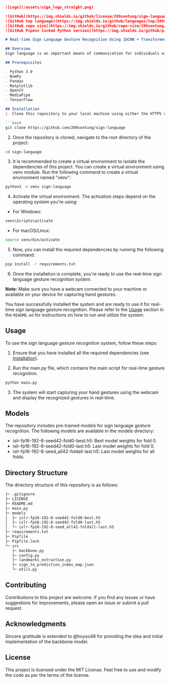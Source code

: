 ```markdown
![Logo](/assets/sign_logo_straight.png)

![GitHub](https://img.shields.io/github/license/209sontung/sign-language?style=flat-square)
![GitHub top language](https://img.shields.io/github/languages/top/209sontung/sign-language?style=flat-square)
![GitHub repo size](https://img.shields.io/github/repo-size/209sontung/sign-language?color=yellow&style=flat-square)
![GitHub Pipenv locked Python version](https://img.shields.io/github/pipenv/locked/python-version/209sontung/sign-language?color=orange&style=flat-square)

# Real-time Sign Language Gesture Recognition Using 1DCNN + Transformers on MediaPipe landmarks

## Overview
Sign language is an important means of communication for individuals with hearing impairments. This project aims to build a real-time sign language gesture recognition system using deep learning techniques. The system utilizes 1D Convolutional Neural Networks (1DCNN) and Transformers to recognize sign language gestures based on the hand landmarks extracted from MediaPipe.

## Prerequisites

- Python 3.9
- NumPy
- Pandas
- Matplotlib
- OpenCV
- MediaPipe
- TensorFlow

## Installation
1. Clone this repository to your local machine using either the HTTPS or SSH link provided on the repository's GitHub page. You can use the following command to clone the repository via HTTPS:

```bash
git clone https://github.com/209sontung/sign-language
```

2. Once the repository is cloned, navigate to the root directory of the project:

```bash
cd sign-language
```

3. It is recommended to create a virtual environment to isolate the dependencies of this project. You can create a virtual environment using venv module. Run the following command to create a virtual environment named "venv":

```bash
python3 -m venv sign-language
```

4. Activate the virtual environment. The activation steps depend on the operating system you're using:

- For Windows:
```bash
venv\Scripts\activate
```
- For macOS/Linux:
```bash
source venv/bin/activate
```

5. Now, you can install the required dependencies by running the following command:

```bash
pip install -r requirements.txt
```

6. Once the installation is complete, you're ready to use the real-time sign language gesture recognition system.

**Note:** Make sure you have a webcam connected to your machine or available on your device for capturing hand gestures.

You have successfully installed the system and are ready to use it for real-time sign language gesture recognition. Please refer to the [Usage](#usage) section in the `README.md` for instructions on how to run and utilize the system.

## Usage
To use the sign language gesture recognition system, follow these steps:

1. Ensure that you have installed all the required dependencies (see [Installation](#installation)).

2. Run the main.py file, which contains the main script for real-time gesture recognition.

```bash
python main.py
```

3. The system will start capturing your hand gestures using the webcam and display the recognized gestures in real-time.

## Models
The repository includes pre-trained models for sign language gesture recognition. The following models are available in the models directory:

- islr-fp16-192-8-seed42-fold0-best.h5: Best model weights for fold 0.
- islr-fp16-192-8-seed42-fold0-last.h5: Last model weights for fold 0.
- islr-fp16-192-8-seed_all42-foldall-last.h5: Last model weights for all folds.

## Directory Structure
The directory structure of this repository is as follows:

```bash
├─ .gitignore
├─ LICENSE
├─ README.md
├─ main.py
├─ models
│  ├─ islr-fp16-192-8-seed42-fold0-best.h5
│  ├─ islr-fp16-192-8-seed42-fold0-last.h5
│  └─ islr-fp16-192-8-seed_all42-foldall-last.h5
├─ requirements.txt
├─ Pipfile
├─ Pipfile.lock
└─ src
   ├─ backbone.py
   ├─ config.py
   ├─ landmarks_extraction.py
   ├─ sign_to_prediction_index_map.json
   └─ utils.py
```

## Contributing
Contributions to this project are welcome. If you find any issues or have suggestions for improvements, please open an issue or submit a pull request.

## Acknowledgments
Sincere gratitude is extended to @hoyso48 for providing the idea and initial implementation of the backbone model.

## License
This project is licensed under the MIT License. Feel free to use and modify the code as per the terms of the license.
```